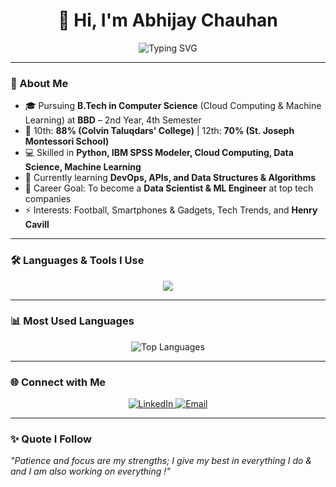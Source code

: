<h1 align="center">👋 Hi, I'm Abhijay Chauhan</h1>

<p align="center">
  <img src="https://readme-typing-svg.herokuapp.com?font=Fira+Code&pause=1000&color=00F7FF&center=true&vCenter=true&width=600&lines=B.Tech+CS+Student+%7C+Cloud+%26+ML+Specialization;Aspiring+Data+Scientist+%26+ML+Engineer;Focused+%7C+Patient+%7C+Giving+My+Best;Tech+Explorer+%7C+Football+Lover+%7C+Henry+Cavill+Fan" alt="Typing SVG" />
</p>

---------------------------------

### 🚀 About Me  
- 🎓 Pursuing **B.Tech in Computer Science** (Cloud Computing & Machine Learning) at **BBD** – 2nd Year, 4th Semester  
- 🏫 10th: **88% (Colvin Taluqdars' College)** | 12th: **70% (St. Joseph Montessori School)**  
- 💻 Skilled in **Python, IBM SPSS Modeler, Cloud Computing, Data Science, Machine Learning**  
- 🌱 Currently learning **DevOps, APIs, and Data Structures & Algorithms**  
- 🎯 Career Goal: To become a **Data Scientist & ML Engineer** at top tech companies  
- ⚡ Interests: Football, Smartphones & Gadgets, Tech Trends, and **Henry Cavill**  

---

### 🛠️ Languages & Tools I Use  
<p align="center">
  <img src="https://skillicons.dev/icons?i=python,java,c,numpy,pandas,html,css,tailwind&theme=dark" />
</p>

---

### 📊 Most Used Languages  
<p align="center">
  <img src="https://github-readme-stats.vercel.app/api/top-langs/?username=abhijaychauhan&layout=compact&theme=tokyonight&hide_border=true&langs_count=8" alt="Top Languages" />
</p>

---

### 🌐 Connect with Me  
<p align="center">
  <a href="https://www.linkedin.com/in/abhijaychauhan" target="_blank">
    <img src="https://img.shields.io/badge/LinkedIn-0A66C2?style=for-the-badge&logo=linkedin&logoColor=white&labelColor=0A66C2&color=0A66C2&link=https://www.linkedin.com/in/abhijaychauhan" alt="LinkedIn" />
  </a>
  <a href="mailto:abhijaychauhan@example.com">
    <img src="https://img.shields.io/badge/Email-D14836?style=for-the-badge&logo=gmail&logoColor=white&labelColor=D14836&color=D14836" alt="Email" />
  </a>
</p>

---

### ✨ Quote I Follow  
*"Patience and focus are my strengths; I give my best in everything I do & and I am also working on everything !"*  
